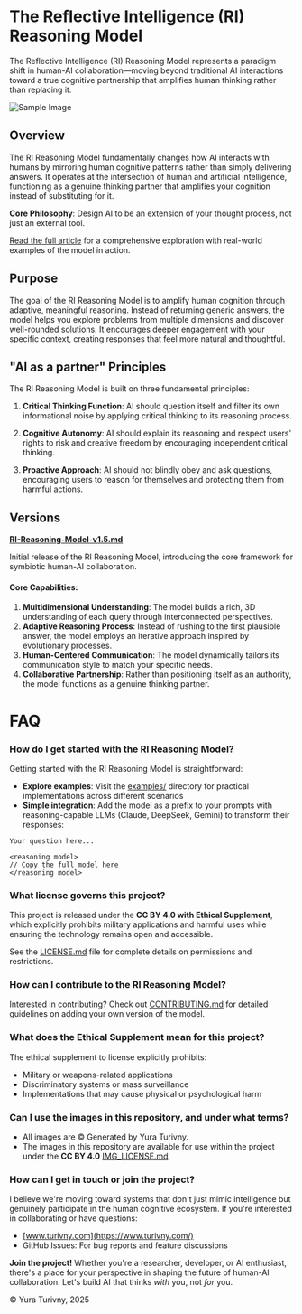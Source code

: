 # The Reflective Intelligence (RI) Reasoning Model

The Reflective Intelligence (RI) Reasoning Model represents a paradigm shift in human-AI collaboration—moving beyond traditional AI interactions toward a true cognitive partnership that amplifies human thinking rather than replacing it.

![Sample Image](./images/tmpz1ufukqz.png)

## Overview

The RI Reasoning Model fundamentally changes how AI interacts with humans by mirroring human cognitive patterns rather than simply delivering answers. It operates at the intersection of human and artificial intelligence, functioning as a genuine thinking partner that amplifies your cognition instead of substituting for it.

**Core Philosophy**: Design AI to be an extension of your thought process, not just an external tool.

[Read the full article](https://medium.com/@example_link_here) for a comprehensive exploration with real-world examples of the model in action.

## Purpose

The goal of the RI Reasoning Model is to amplify human cognition through adaptive, meaningful reasoning. Instead of returning generic answers, the model helps you explore problems from multiple dimensions and discover well-rounded solutions. It encourages deeper engagement with your specific context, creating responses that feel more natural and thoughtful.

##  "AI as a partner" Principles

The RI Reasoning Model is built on three fundamental principles:

1. **Critical Thinking Function**: AI should question itself and filter its own informational noise by applying critical thinking to its reasoning process.
   
2. **Cognitive Autonomy**: AI should explain its reasoning and respect users' rights to risk and creative freedom by encouraging independent critical thinking.
   
3. **Proactive Approach**: AI should not blindly obey and ask questions, encouraging users to reason for themselves and protecting them from harmful actions.


## Versions
**[RI-Reasoning-Model-v1.5.md](./model/RI-Reasoning-Model-v1.5.md)**

Initial release of the RI Reasoning Model, introducing the core framework for symbiotic human-AI collaboration.
#### Core Capabilities:
   1. **Multidimensional Understanding**: The model builds a rich, 3D understanding of each query through interconnected perspectives.
   3. **Adaptive Reasoning Process**: Instead of rushing to the first plausible answer, the model employs an iterative approach inspired by evolutionary processes.
   4. **Human-Centered Communication**: The model dynamically tailors its communication style to match your specific needs.
   5. **Collaborative Partnership**: Rather than positioning itself as an authority, the model functions as a genuine thinking partner.


# FAQ

### How do I get started with the RI Reasoning Model?

Getting started with the RI Reasoning Model is straightforward:

- **Explore examples**: Visit the [examples/](examples/) directory for practical implementations across different scenarios
- **Simple integration**: Add the model as a prefix to your prompts with reasoning-capable LLMs (Claude, DeepSeek, Gemini) to transform their responses:

```
Your question here...

<reasoning model>
// Copy the full model here
</reasoning model>
```

### What license governs this project?

This project is released under the **CC BY 4.0 with Ethical Supplement**, which explicitly prohibits military applications and harmful uses while ensuring the technology remains open and accessible.

See the [LICENSE.md](LICENSE.md) file for complete details on permissions and restrictions.

### How can I contribute to the RI Reasoning Model?

Interested in contributing? Check out [CONTRIBUTING.md](./CONTRIBUTING.md) for detailed guidelines on adding your own version of the model.

### What does the Ethical Supplement mean for this project?

The ethical supplement to license explicitly prohibits:
- Military or weapons-related applications
- Discriminatory systems or mass surveillance
- Implementations that may cause physical or psychological harm

### Can I use the images in this repository, and under what terms?

- All images are © Generated by Yura Turivny. 
- The images in this repository are available for use within the project under the **CC BY 4.0** [IMG_LICENSE.md](./images/IMG_LICENSE.md).

### How can I get in touch or join the project?

I believe we're moving toward systems that don't just mimic intelligence but genuinely participate in the human cognitive ecosystem. If you're interested in collaborating or have questions:

- [www.turivny.com](https://www.turivny.com/)
- GitHub Issues: For bug reports and feature discussions

**Join the project!** Whether you're a researcher, developer, or AI enthusiast, there's a place for your perspective in shaping the future of human-AI collaboration. Let's build AI that thinks *with* you, not *for* you.

© Yura Turivny, 2025


